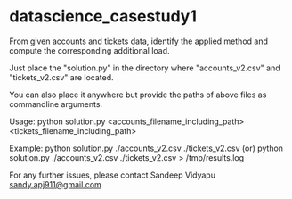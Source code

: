 # datascience_casestudy1
From given accounts and tickets data, identify the applied method and compute the corresponding additional load.

Just place the "solution.py" in the directory where "accounts_v2.csv" and "tickets_v2.csv" are located.

You can also place it anywhere but provide the paths of above files as commandline arguments.

Usage:
python solution.py <accounts_filename_including_path> <tickets_filename_including_path>

Example:
python solution.py ./accounts_v2.csv ./tickets_v2.csv
(or)
python solution.py ./accounts_v2.csv ./tickets_v2.csv > /tmp/results.log


For any further issues, please contact Sandeep Vidyapu <sandy.apj911@gmail.com>
